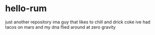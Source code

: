 # hello-rum
just another repository
ima guy that likes to chill and drick coke 
ive had tacos on mars and my dna flied around at zero gravity
